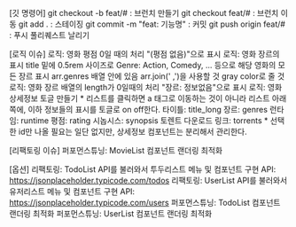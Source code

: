 [깃 명령어]
git checkout -b feat/# : 브런치 만들기
git checkout feat/# : 브런치 이동
git add . : 스테이징
git commit -m "feat: 기능명" : 커밋
git push origin feat/# : 푸시
풀리퀘스트 날리기

[로직 이슈]
로직: 영화 평점 0일 때의 처리
    "(평점 없음)"으로 표시
로직: 영화 장르의 표시
    title 밑에 0.5rem 사이즈로 Genre: Action, Comedy, ... 등으로 해당 영화의 모든 장르 표시
    arr.genres 배열 안에 있음
    arr.join(' ,')을 사용할 것
    gray color로 줄 것
로직: 영화 장르 배열의 length가 0일때의 처리
    "장르: 정보없음"으로 표시
로직: 영화 상세정보 토글 만들기
    * 리스트를 클릭하면 a 태그로 이동하는 것이 아니라 리스트 아래쪽에, 이하 정보들의 표시를 토글로 on off한다.
    타이틀: title_long
    장르: genres
    런타임: runtime
    평점: rating
    시놉시스: synopsis
    토렌트 다운로드 링크: torrents
    * 선택한 id만 나올 필요는 일단 없지만, 상세정보 컴포넌트는 분리해서 관리한다.

[리팩토링 이슈]
퍼포먼스튜닝: MovieList 컴포넌트 랜더링 최적화

[옵션]
리팩토링: TodoList API를 불러와서 투두리스트 메뉴 및 컴포넌트 구현
    API: https://jsonplaceholder.typicode.com/todos
리팩토링: UserList API를 불러와서 유저리스트 메뉴 및 컴포넌트 구현
    API: https://jsonplaceholder.typicode.com/users
퍼포먼스튜닝: TodoList 컴포넌트 랜더링 최적화
퍼포먼스튜닝: UserList 컴포넌트 랜더링 최적화
